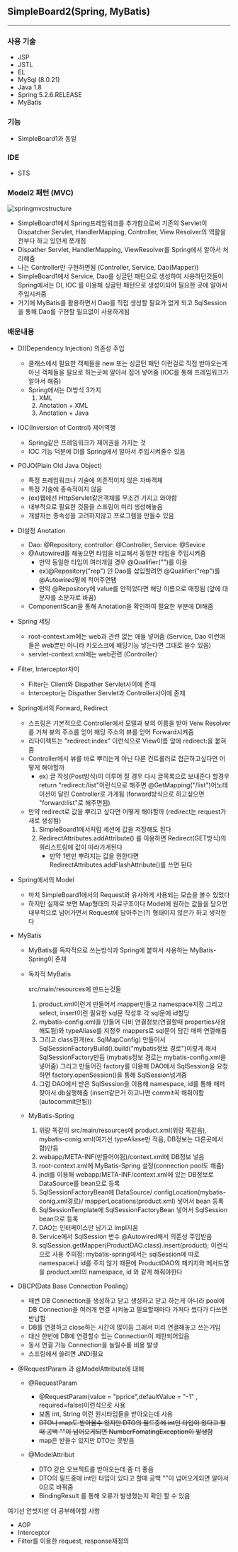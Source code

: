 ## SimpleBoard2(Spring, MyBatis)

---

### 사용 기술

- JSP
- JSTL
- EL
- MySql (8.0.21)
- Java 1.8
- Spring 5.2.6.RELEASE
- MyBatis

### 기능

- SimpleBoard1과 동일

### IDE

- STS

### Model2 패턴 (MVC)

![springmvcstructure](https://user-images.githubusercontent.com/37106432/116291278-5b7e3a00-a7cf-11eb-8232-eec573144b1c.jpg)

- SimpleBoard1에서 Spring프레임워크를 추가함으로써 기존의 Servlet이 Dispatcher Servlet, HandlerMapping, Controller, View Resolver의 역활을 전부다 하고 있던게 쪼개짐
- Dispather Servlet, HandlerMapping, ViewResolver를 Spring에서 알아서 처리해줌
- 나는 Controller만 구현하면됨 (Controller, Service, Dao(Mapper))
- SimpleBoard1에서 Service, Dao를 싱글턴 패턴으로 생성하여 사용하던것들이 Spring에서는 DI, IOC 를 이용해 싱글턴 패턴으로 생성이되어 필요한 곳에 알아서 주입시켜줌
- 거기에 MyBatis를 활용하면서 Dao를 직접 생성할 필요가 없게 되고 SqlSession을 통해 Dao를 구현할 필요없이 사용하게됨


### 배운내용

- DI(Dependency Injection) 의존성 주입
    - 클래스에서 필요한 객체들을 new 또는 싱글턴 패턴 이런걸로 직접 받아오는게 아닌 객체들을 필요로 하는곳에 알아서 집어 넣어줌 (IOC를 통해 프레임워크가 알아서 해줌)
    - Spring에서는 DI방식 3가지
        1. XML
        2. Anotation + XML
        3. Anotation + Java
- IOC(Inversion of Control) 제어역행
    - Spring같은 프레임워크가 제어권을 가지는 것
    - IOC 기능 덕분에 DI를 Spring에서 알아서 주입시켜줄수 있음

- POJO(Plain Old Java Object)
    - 특정 프레임워크나 기술에 의존적이지 않은 자바객체
    - 특정 기술에 종속적이지 않음
    - (ex)웹에선 HttpServlet같은객체를 무조건 가지고 와야함
    - 내부적으로 필요한 것들을 스프링이 미리 생성해놓음
    - 개발자는 종속성을 고려하지않고 프로그램을 만들수 있음
- DI설정 Anotation
    - Dao: @Repository, controllor: @Controller, Service: @Sevice
    - @Autowired를 해놓으면 타입을 비교해서 동일한 타입을 주입시켜줌
        - 만약 동일한 타입이 여러개일 경우 @Qualifier("")를 이용
        - ex)@Repository("rep") 인 Dao를 삽입할려면 @Qualifier("rep")를 @Autowired밑에 적어주면됌
        - 만약 @Repository에 value를 안적었다면 해당 이름으로 매칭됨 (앞에 대문자를 소문자로 바꿈)
    - ComponentScan을 통해 Anotation을 확인하여 필요한 부분에 DI해줌
- Spring 세팅
    - root-context.xm에는 web과 관련 없는 애들 넣어줌 (Service, Dao 이런애들은 web뿐만 아니라 키오스크에 해당기능 넣는다면 그대로 쓸수 있음)
    - servlet-context.xml에는 web관련 (Controller)
- Filter, Interceptor차이
    - Filter는 Client와 Dispather Servlet사이에 존재
    - Interceptor는 Dispather Servlet과 Controller사이에 존재

- Spring에서의 Forward, Redirect
    - 스프링은 기본적으로 Controller에서 모델과 뷰의 이름을 받아 Veiw Resolver를 거쳐 뷰의 주소를 얻어 해당 주소의 뷰를 얻어 Forward시켜줌
    - 리다이렉트는 "redirect:index" 이런식으로 View이름 앞에 redirect:을 붙혀줌
    - Controller에서 뷰를 바로 뿌리는게 아닌 다른 컨트롤러로 접근하고싶다면 어떻게 해야할까
        - ex) 글 작성(Post방식)이 이루어 질 경우 다시 글목록으로 보내준다 할경우 return "redirect:/list"이런식으로 해주면  @GetMapping("/list")어노테이션이 달린 Controller로 가게됨 (forward방식으로 하고싶으면 "forward:list"로 해주면됨)
    - 만약 redirect로 값을 뿌리고 싶다면 어떻게 해야할까 (redirect는 request가 새로 생성됨)
        1. SimpleBoard1에서처럼 세션에 값을 저장해도 된다
        2. RedirectAttributes.addAttribute() 를 이용하면 Redirect(GET방식)의 쿼리스트링에 값이 따라가게된다
            - 만약 1번만 뿌려지는 값을 원한다면 RedirectAttributes.addFlashAttribute()를 쓰면 된다
- Spring에서의 Model
    - 마치 SimpleBoard1에서의 Request와 유사하게 사용되는 모습을 볼수 있었다
    - 하지만 실제로 보면 Map형태의 자료구조이다 Model에 원하는 값들을 담으면 내부적으로 넘어가면서 Request에 담아주는(?) 형태이지 않은가 하고 생각한다

- MyBatis
    - MyBatis를 독자적으로 쓰는방식과 Spring에 붙혀서 사용하는 MyBatis-Spring이 존재
    - 독자적 MyBatis

        src/main/resources에 만드는것들

        1. product.xml이런거 만들어서 mapper만들고 namespace지정 그리고 select, insert이런 필요한 sql문 작성후 각 sql문에 id할당
        2. mybatis-config.xml을 만들어 디비 연결정보(연결할때 properties사용해도됨)와 typeAliase를 지정후 mappers로 sql문이 담긴 매퍼 연결해줌
        3. 그리고 class한개(ex. SqlMapConfig) 만들어서 
        SqlSessionFactoryBuild().build("mybatis정보 경로")이렇게 해서 SqlSessionFactory만듬 
        (mybatis정보 경로는 mybatis-config.xml을 넣어줌) 
        그리고 만들어진 factory를 이용해 DAO에서 SqlSession을 요청하면 factory.openSession()을 통해 SqlSession넘겨줌
        4. 그럼 DAO에서 받은 SqlSession을 이용해 namespace, id를 통해 매퍼 찾아서 db실행해줌
        (insert같은거 하고나면 commit꼭 해줘야함(autocommit안됨))
    - MyBatis-Spring
        1. 위랑 똑같이 src/main/resources에 product.xml(위랑 똑같음), mybatis-conig.xml(여기선 typeAliase만 적음, DB정보는 다른곳에서함)만듬
        2. webapp/META-INF(만들어야됨)/context.xml에 DB정보 넣음
        3. root-context.xml에 MyBatis-Spring 설정(connection pool도 해줌)
        1.  jndi를 이용해 webapp/META-INF/context.xml에 있는 DB정보로 DataSource를 bean으로 등록
        2.  SqlSessionFactoryBean에 DataSource/ configLocation(mybatis-conig.xml경로)/ mapperLocations(product.xml) 넣어서 bean 등록
        3.  SqlSessionTemplate에 SqlSessionFactoryBean 넣어서 SqlSession bean으로 등록
        4. DAO는 인터페이스만 남기고 Impl지움
        5. Service에서 SqlSession 변수 @Autowired해서 의존성 주입받음
        6. sqlSession.getMapper(ProductDAO.class).insert(product); 이런식으로 사용
        주의점: mybatis-spring에서는 sqlSession에 따로 namespace나 id를 주지 않기 때문에
        ProductDAO의 패키지와 메서드명을 product.xml의 namespace, id 와 같게 해줘야한다

- DBCP(Data Base Connection Pooling)
    - 매번 DB Connection을 생성하고 닫고 생성하고 닫고 하는게 아니라
    pool에 DB Connection을 여러개 연결 시켜놓고 필요할때마다 가져다 썼다가 다쓰면 반납함
    - DB를 연결하고 close하는 시간이 많이듬 그래서 미리 연결해놓고 쓰는거임
    - 대신 한번에 DB에 연결할수 있는 Connection이 제한되어있음
    - 동시 연결 가능 Connection을 늘릴수롤 비용 발생
    - 스프링에서 쓸려면 JNDI필요

- @RequestParam 과 @ModelAttribute에 대해
    - @RequestParam
        - @RequestParam(value = "pprice",defaultValue = "-1" , required=false)이런식으로 사용
        - 보통 int, String 이런 원시타입들을 받아오는데 사용
        - ~~DTO나 map도 받아올수 있지만 DTO의 필드중에 int인 타입이 있다고 할때 공백 ""이 넘어오게되면 NumberFomatingException이 발생함~~
        - map은 받을수 있지만 DTO는 못받음
        
    - @ModelAttribut
        - DTO 같은 오브젝트를 받아오는데 좀 더 좋음
        - DTO의 필드중에 int인 타입이 있다고 할때 공백 ""이 넘어오게되면 알아서 0으로 바꿔줌
        - BindingResult 를 통해 오류가 발생했는지 확인 할 수 있음

여기선 안썻지만 더 공부해야할 사항

- AOP
- Interceptor
- Filter를 이용한 request, response재정의
